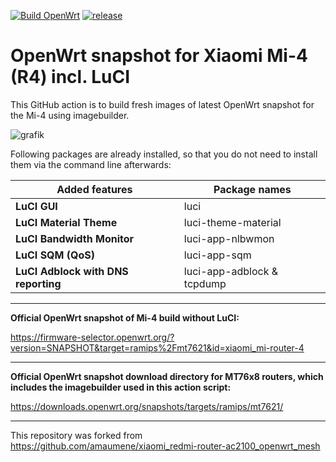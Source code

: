 [![Build OpenWrt](https://github.com/minax007/XIAOMI_MI-4_OpenWrt/actions/workflows/build-openwrt.yml/badge.svg)](https://github.com/minax007/XIAOMI_MI-4_OpenWrt/actions/workflows/build-openwrt.yml)
[![release](https://img.shields.io/github/v/release/minax007/XIAOMI_MI-4_OpenWrt.svg)](https://github.com/minax007/XIAOMI_MI-4_OpenWrt/releases)

# OpenWrt snapshot for Xiaomi Mi-4 (R4) incl. LuCI

This GitHub action is to build fresh images of latest OpenWrt snapshot for the Mi-4 using imagebuilder.

![grafik](https://user-images.githubusercontent.com/67478561/118938158-a44c8d00-b94e-11eb-8ebe-e4b31be24f60.png)

Following packages are already installed, so that you do not need to install them via the command line afterwards: 

Added features | Package names
------------ | -------------
**LuCI GUI** | luci
**LuCI Material Theme** | luci-theme-material 
**LuCI Bandwidth Monitor** | luci-app-nlbwmon
**LuCI SQM (QoS)** | luci-app-sqm
**LuCI Adblock with DNS reporting** | luci-app-adblock & tcpdump
__________________________________________________________________
**Official OpenWrt snapshot of Mi-4 build without LuCI:**

https://firmware-selector.openwrt.org/?version=SNAPSHOT&target=ramips%2Fmt7621&id=xiaomi_mi-router-4
__________________________________________________________________
**Official OpenWrt snapshot download directory for MT76x8 routers, which includes the imagebuilder used in this action script:**

https://downloads.openwrt.org/snapshots/targets/ramips/mt7621/

__________________________________________________________________
This repository was  forked from https://github.com/amaumene/xiaomi_redmi-router-ac2100_openwrt_mesh

